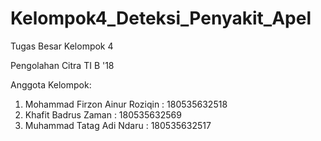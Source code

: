 # Kelompok4_Deteksi_Penyakit_Apel
Tugas Besar Kelompok 4 

Pengolahan Citra TI B '18

Anggota Kelompok:
1. Mohammad Firzon Ainur Roziqin            : 180535632518
2. Khafit Badrus Zaman                      : 180535632569
3. Muhammad Tatag Adi Ndaru                 : 180535632517
